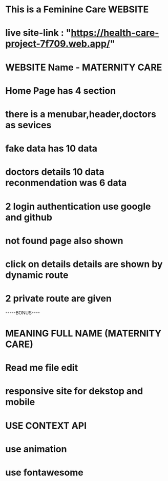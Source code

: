 # This is a Feminine Care WEBSITE
# live site-link : "https://health-care-project-7f709.web.app/"
# WEBSITE Name - MATERNITY CARE
# Home Page has 4 section
# there is a menubar,header,doctors as sevices
# fake data has 10 data
# doctors details 10 data reconmendation was 6 data
# 2 login authentication use google and github
# not found page also shown
# click on details details are shown by dynamic route
# 2 private route are given
-----BONUS----
# MEANING FULL NAME (MATERNITY CARE)
# Read me file edit
# responsive site for dekstop and mobile 
# USE CONTEXT API 
# use animation
# use fontawesome
